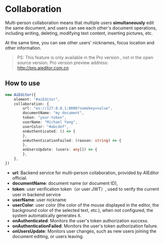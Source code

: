 # Collaboration

Multi-person collaboration means that multiple users **simultaneously** edit the same document, and users can see each other's document operations, including writing, deleting, modifying text content, inserting pictures, etc.

At the same time, you can see other users' nicknames, focus location and other information.

> PS: This feature is only available in the Pro version , not in the open source version. Pro version preview address: http://pro.aieditor.com.cn

## How to use

```typescript
new AiEditor({
    element: "#aiEditor",
    collaboration: {
        url: "ws://127.0.0.1:8080?somekey=value",
        documentName: "my document",
        token: "your-token",
        userName: "Michael Yang",
        userColor: "#abcdef",
        onAuthenticated: () => {
        },
        onAuthenticationFailed: (reason: string) => {
        },
        onUsersUpdate: (users: any[]) => {
        },
    },
})
```

- **url**: Backend service for multi-person collaboration, provided by AIEditor official.
- **documentName**: document name (or document ID),
- **token**: user verification token（or user JWT）, used to verify the current user in backend service
- **userName**: user nickname
- **userColor**: user color (the color of the mouse displayed in the editor, the background color of the selected text, etc.), when not configured, the system automatically generates it.
- **onAuthenticated**: Monitors the user's token authorization success.
- **onAuthenticationFailed**: Monitors the user's token authorization failure.
- **onUsersUpdate**: Monitors user changes, such as new users joining the document editing, or users leaving.
